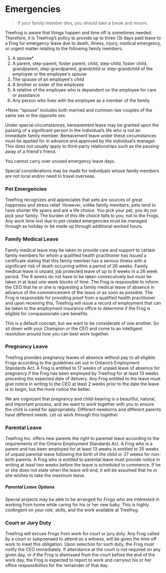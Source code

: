 # Emergencies

> If your family member dies, you should take a break and mourn.

Treefrog is aware that things happen and time off is sometimes needed. Therefore, it is Treefrog’s policy to provide up to three (3) days paid leave to a Frog for emergency leave due to death, illness, injury, medical emergency, or urgent matter relating to the following family members:

1. A spouse*
2. A parent, step-parent, foster parent, child, step-child, foster child, grandparent, step-grandparent, grandchild or step-grandchild of the employee or the employee's spouse
3. The spouse of an employee's child
4. A brother or sister of the employee
5. A relative of the employee who is dependent on the employee for care or assistance
6. Any person who lives with the employee as a member of the family


*Note: “spouse” includes both married and common-law couples of the same sex or the opposite sex.

Under special circumstances, bereavement leave may be granted upon the passing of a significant person in the individual’s life who is not an immediate family member. Bereavement leave under these circumstances must be applied for in advance and approved by the individual’s manager. This does not usually apply to third-party relationships such as the passing away of a friend's friend.

You cannot carry over unused emergency leave days.

Special considerations may be made for individuals whose family members are not local and/or need to travel overseas.

### Pet Emergencies

Treefrog recognizes and appreciates that pets are sources of great happiness and stress relief. However, unlike family members, pets tend to have shorter life spans and are a life choice. You pick your pet, you do not pick your family. The burden of this life choice falls to you, not to the Frogs. Any work time lost due to pet-related emergencies must be managed through as holiday or be made up through additional worked hours.

### Family Medical Leave

Family medical leave may be taken to provide care and support to certain family members for whom a qualified health practitioner has issued a certificate stating that this family member has a serious illness with a significant risk of death occurring within a period of 26 weeks. Family medical leave is unpaid, job protected leave of up to 8 weeks in a 26 week period. The 8 weeks do not have to be taken consecutively but must be taken in at least one week blocks of time. The Frog is responsible to inform the CEO that he or she is requesting a family medical leave of absence in advance of the commencement of the leave or as soon as possible. The Frog is responsible for providing proof from a qualified health practitioner and upon receiving this, Treefrog will issue a record of employment that can be taken to the employment insurance office to determine if the Frog is eligible for compassionate care benefits.

This is a default concept, but we want to be considerate of one another. So sit down with your Champion or the CEO and come to an intelligent resolution around how you can best work together.

### Pregnancy Leave

Treefrog provides pregnancy leaves of absence without pay to all eligible Frogs according to the guidelines set out in Ontario’s Employment Standards Act. A Frog is entitled to 17 weeks of unpaid leave of absence for pregnancy if the Frog has been employed by Treefrog for at least 13 weeks preceding the expected date of delivery. Any Frog entitled to the leave must give notice in writing to the CEO at least 2 weeks prior to the date the leave is to begin, but the more notice the better.

We are cognizant that pregnancy and child-bearing is a beautiful, natural, and important process, and we want to work together with you to ensure the child is cared for appropriately. Different newborns and different parents have different needs. Let us work through this together.

### Parental Leave

Treefrog Inc. offers new parents the right to parental leave according to the requirements of the Ontario Employment Standards Act. A Frog who is a parent and has been employed for at least 13 weeks is entitled to 35 weeks of unpaid parental leave following the birth of the child or 37 weeks for non-birth parents. A Frog who is entitled to parental leave must provide notice in writing at least two weeks before the leave is scheduled to commence. If he or she does not state when the leave will end, it will be assumed that he or she wishes to take the maximum leave.

##### Parental Leave Options

Special projects may be able to be arranged for Frogs who are interested in working from home while caring for his or her new baby. This is highly contingent on your role, skills, and the work available at Treefrog.

### Court or Jury Duty

Treefrog will excuse Frogs from work for court or jury duty. Any Frog called by a court or subpoenaed to attend as a witness, will be given the time off work to meet this obligation. Upon selection for such duty, the Frog must notify the CEO immediately. If attendance at the court is not required on any given day, or if the Frog is dismissed from the court before the end of the work day, the Frog is expected to report to work and carryout his or her office responsibilties for the remainder of that day. 